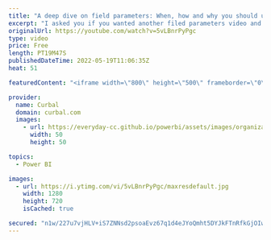 ```yaml
---
title: "A deep dive on field parameters: When, how and why you should use them."
excerpt: "I asked you if you wanted another filed parameters video and you overwhelmingly said yes, so here it is:  Chapters: 00:00 Intro 01:00 First use case: change dimensions 02:55 Pros and cons of first use case 03:55 Second use case: change measures 06:09 Third use case: filter field parameters with another"
originalUrl: https://youtube.com/watch?v=5vLBnrPyPgc
type: video
price: Free
length: PT19M47S
publishedDateTime: 2022-05-19T11:06:35Z
heat: 51

featuredContent: "<iframe width=\"800\" height=\"500\" frameborder=\"0\" src=\"https://www.youtube.com/embed/5vLBnrPyPgc\" allow=\"accelerometer; autoplay; encrypted-media; gyroscope; picture-in-picture\" allowfullscreen></iframe>"

provider:
  name: Curbal
  domain: curbal.com
  images:
    - url: https://everyday-cc.github.io/powerbi/assets/images/organizations/curbal.com-50x50.jpg
      width: 50
      height: 50

topics:
  - Power BI

images:
  - url: https://i.ytimg.com/vi/5vLBnrPyPgc/maxresdefault.jpg
    width: 1280
    height: 720
    isCached: true

secured: "n1w/227u7vjHLV+iS7ZNNsd2psoaEvz67q1d4eJYoQmht5DYJkFTnRfkGjOIwDQon51/EoRPVpjOTlokpqOHB+IbX0d+ABUbI8VJ7vAtht55nY2eA+PN9n3bvrPOqYyRHMxX9iX3c75ALemo5uvX0bEaLx2V3z2facsgR4rXmTmIvjKN7Us/9UG+nnqARiGBxeSGJSjGaYmrhu8DseotCfDbIri/iLIuMhRcldh5RSTb+/hK4e6VPldZ0KT5kE1gHwF+dQHOqmWmA0iuz3OhoxcDiQhBGYXOGDf89LyHhbEGYf8hqaZSXOxEeVpNtYKbHF8uDLGoxOoGx7StFVauKjJD/kYUGFhlSfRIc3xvE/h0YUDtSkqcWPIQJBDx+HiQ4GoEMZ9H8xy5FdrP2m1uknmvkPedQl3q1x+++4WxzLo=;Yv2AxKuW71CKXy8YH2QICw=="
---
```



